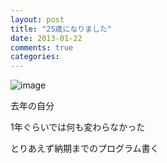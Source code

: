 ```yaml
---
layout: post
title: "25歳になりました"
date: 2013-01-22
comments: true
categories:
---
```


![image](https://lh6.googleusercontent.com/-WIyjTfgk1Uc/UWlAsazqCFI/AAAAAAAAEE8/DaWEW_h96zc/s719/IMG_0129.JPG)

去年の自分

1年ぐらいでは何も変わらなかった

とりあえず納期までのプログラム書く
